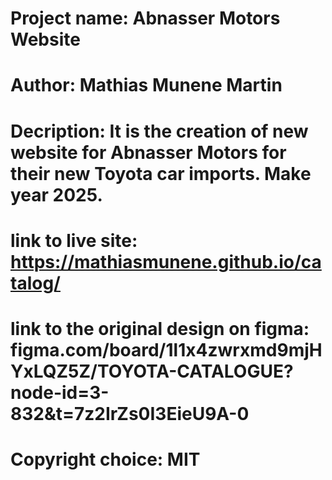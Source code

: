 # Project name: Abnasser Motors Website

# Author: Mathias Munene Martin

# Decription: It is the creation of new website for Abnasser Motors for their new Toyota car imports. Make year 2025.

# link to live site: https://mathiasmunene.github.io/catalog/

# link to the original design on figma: figma.com/board/1l1x4zwrxmd9mjHYxLQZ5Z/TOYOTA-CATALOGUE?node-id=3-832&t=7z2IrZs0I3EieU9A-0

# Copyright choice: MIT
